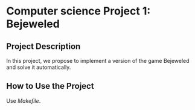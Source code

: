 # Computer science Project 1: Bejeweled

## Project Description
In this project, we propose to implement a version of the game Bejeweled and solve it automatically.

## How to Use the Project
Use *Makefile*.
